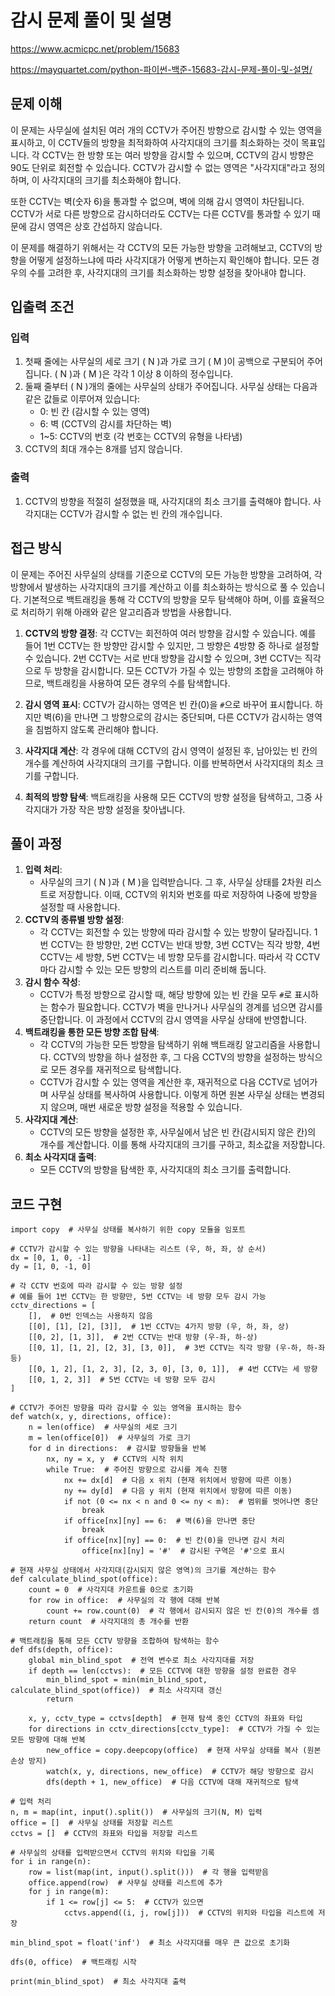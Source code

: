 # 감시 문제 풀이 및 설명

<https://www.acmicpc.net/problem/15683>

<https://mayquartet.com/python-파이썬-백준-15683-감시-문제-풀이-및-설명/>

## 문제 이해

이 문제는 사무실에 설치된 여러 개의 CCTV가 주어진 방향으로 감시할 수 있는 영역을 표시하고, 이 CCTV들의 방향을 최적화하여 사각지대의 크기를 최소화하는 것이 목표입니다. 각 CCTV는 한 방향 또는 여러 방향을 감시할 수 있으며, CCTV의 감시 방향은 90도 단위로 회전할 수 있습니다. CCTV가 감시할 수 없는 영역은 "사각지대"라고 정의하며, 이 사각지대의 크기를 최소화해야 합니다.

또한 CCTV는 벽(숫자 6)을 통과할 수 없으며, 벽에 의해 감시 영역이 차단됩니다. CCTV가 서로 다른 방향으로 감시하더라도 CCTV는 다른 CCTV를 통과할 수 있기 때문에 감시 영역은 상호 간섭하지 않습니다.

이 문제를 해결하기 위해서는 각 CCTV의 모든 가능한 방향을 고려해보고, CCTV의 방향을 어떻게 설정하느냐에 따라 사각지대가 어떻게 변하는지 확인해야 합니다. 모든 경우의 수를 고려한 후, 사각지대의 크기를 최소화하는 방향 설정을 찾아내야 합니다.

## 입출력 조건

### 입력

1. 첫째 줄에는 사무실의 세로 크기 \( N \)과 가로 크기 \( M \)이 공백으로 구분되어 주어집니다. \( N \)과 \( M \)은 각각 1 이상 8 이하의 정수입니다.
2. 둘째 줄부터 \( N \)개의 줄에는 사무실의 상태가 주어집니다. 사무실 상태는 다음과 같은 값들로 이루어져 있습니다:
   - 0: 빈 칸 (감시할 수 있는 영역)
   - 6: 벽 (CCTV의 감시를 차단하는 벽)
   - 1~5: CCTV의 번호 (각 번호는 CCTV의 유형을 나타냄)
3. CCTV의 최대 개수는 8개를 넘지 않습니다.

### 출력

1. CCTV의 방향을 적절히 설정했을 때, 사각지대의 최소 크기를 출력해야 합니다. 사각지대는 CCTV가 감시할 수 없는 빈 칸의 개수입니다.

## 접근 방식

이 문제는 주어진 사무실의 상태를 기준으로 CCTV의 모든 가능한 방향을 고려하여, 각 방향에서 발생하는 사각지대의 크기를 계산하고 이를 최소화하는 방식으로 풀 수 있습니다. 기본적으로 백트래킹을 통해 각 CCTV의 방향을 모두 탐색해야 하며, 이를 효율적으로 처리하기 위해 아래와 같은 알고리즘과 방법을 사용합니다.

1. **CCTV의 방향 결정**:
   각 CCTV는 회전하여 여러 방향을 감시할 수 있습니다. 예를 들어 1번 CCTV는 한 방향만 감시할 수 있지만, 그 방향은 4방향 중 하나로 설정할 수 있습니다. 2번 CCTV는 서로 반대 방향을 감시할 수 있으며, 3번 CCTV는 직각으로 두 방향을 감시합니다. 모든 CCTV가 가질 수 있는 방향의 조합을 고려해야 하므로, 백트래킹을 사용하여 모든 경우의 수를 탐색합니다.

2. **감시 영역 표시**:
   CCTV가 감시하는 영역은 빈 칸(0)을 `#`으로 바꾸어 표시합니다. 하지만 벽(6)을 만나면 그 방향으로의 감시는 중단되며, 다른 CCTV가 감시하는 영역을 침범하지 않도록 관리해야 합니다.

3. **사각지대 계산**:
   각 경우에 대해 CCTV의 감시 영역이 설정된 후, 남아있는 빈 칸의 개수를 계산하여 사각지대의 크기를 구합니다. 이를 반복하면서 사각지대의 최소 크기를 구합니다.

4. **최적의 방향 탐색**:
   백트래킹을 사용해 모든 CCTV의 방향 설정을 탐색하고, 그중 사각지대가 가장 작은 방향 설정을 찾아냅니다.

## 풀이 과정

1. **입력 처리**:
   - 사무실의 크기 \( N \)과 \( M \)을 입력받습니다. 그 후, 사무실 상태를 2차원 리스트로 저장합니다. 이때, CCTV의 위치와 번호를 따로 저장하여 나중에 방향을 설정할 때 사용합니다.
2. **CCTV의 종류별 방향 설정**:
   - 각 CCTV는 회전할 수 있는 방향에 따라 감시할 수 있는 방향이 달라집니다. 1번 CCTV는 한 방향만, 2번 CCTV는 반대 방향, 3번 CCTV는 직각 방향, 4번 CCTV는 세 방향, 5번 CCTV는 네 방향 모두를 감시합니다. 따라서 각 CCTV마다 감시할 수 있는 모든 방향의 리스트를 미리 준비해 둡니다.
3. **감시 함수 작성**:
   - CCTV가 특정 방향으로 감시할 때, 해당 방향에 있는 빈 칸을 모두 `#`로 표시하는 함수가 필요합니다. CCTV가 벽을 만나거나 사무실의 경계를 넘으면 감시를 중단합니다. 이 과정에서 CCTV의 감시 영역을 사무실 상태에 반영합니다.
4. **백트래킹을 통한 모든 방향 조합 탐색**:
   - 각 CCTV의 가능한 모든 방향을 탐색하기 위해 백트래킹 알고리즘을 사용합니다. CCTV의 방향을 하나 설정한 후, 그 다음 CCTV의 방향을 설정하는 방식으로 모든 경우를 재귀적으로 탐색합니다.
   - CCTV가 감시할 수 있는 영역을 계산한 후, 재귀적으로 다음 CCTV로 넘어가며 사무실 상태를 복사하여 사용합니다. 이렇게 하면 원본 사무실 상태는 변경되지 않으며, 매번 새로운 방향 설정을 적용할 수 있습니다.
5. **사각지대 계산**:
   - CCTV의 모든 방향을 설정한 후, 사무실에서 남은 빈 칸(감시되지 않은 칸)의 개수를 계산합니다. 이를 통해 사각지대의 크기를 구하고, 최소값을 저장합니다.
6. **최소 사각지대 출력**:
   - 모든 CCTV의 방향을 탐색한 후, 사각지대의 최소 크기를 출력합니다.

## 코드 구현

```
import copy  # 사무실 상태를 복사하기 위한 copy 모듈을 임포트

# CCTV가 감시할 수 있는 방향을 나타내는 리스트 (우, 하, 좌, 상 순서)
dx = [0, 1, 0, -1]
dy = [1, 0, -1, 0]

# 각 CCTV 번호에 따라 감시할 수 있는 방향 설정
# 예를 들어 1번 CCTV는 한 방향만, 5번 CCTV는 네 방향 모두 감시 가능
cctv_directions = [
    [],  # 0번 인덱스는 사용하지 않음
    [[0], [1], [2], [3]],  # 1번 CCTV는 4가지 방향 (우, 하, 좌, 상)
    [[0, 2], [1, 3]],  # 2번 CCTV는 반대 방향 (우-좌, 하-상)
    [[0, 1], [1, 2], [2, 3], [3, 0]],  # 3번 CCTV는 직각 방향 (우-하, 하-좌 등)
    [[0, 1, 2], [1, 2, 3], [2, 3, 0], [3, 0, 1]],  # 4번 CCTV는 세 방향
    [[0, 1, 2, 3]]  # 5번 CCTV는 네 방향 모두 감시
]

# CCTV가 주어진 방향을 따라 감시할 수 있는 영역을 표시하는 함수
def watch(x, y, directions, office):
    n = len(office)  # 사무실의 세로 크기
    m = len(office[0])  # 사무실의 가로 크기
    for d in directions:  # 감시할 방향들을 반복
        nx, ny = x, y  # CCTV의 시작 위치
        while True:  # 주어진 방향으로 감시를 계속 진행
            nx += dx[d]  # 다음 x 위치 (현재 위치에서 방향에 따른 이동)
            ny += dy[d]  # 다음 y 위치 (현재 위치에서 방향에 따른 이동)
            if not (0 <= nx < n and 0 <= ny < m):  # 범위를 벗어나면 중단
                break
            if office[nx][ny] == 6:  # 벽(6)을 만나면 중단
                break
            if office[nx][ny] == 0:  # 빈 칸(0)을 만나면 감시 처리
                office[nx][ny] = '#'  # 감시된 구역은 '#'으로 표시

# 현재 사무실 상태에서 사각지대(감시되지 않은 영역)의 크기를 계산하는 함수
def calculate_blind_spot(office):
    count = 0  # 사각지대 카운트를 0으로 초기화
    for row in office:  # 사무실의 각 행에 대해 반복
        count += row.count(0)  # 각 행에서 감시되지 않은 빈 칸(0)의 개수를 셈
    return count  # 사각지대의 총 개수를 반환

# 백트래킹을 통해 모든 CCTV 방향을 조합하여 탐색하는 함수
def dfs(depth, office):
    global min_blind_spot  # 전역 변수로 최소 사각지대를 저장
    if depth == len(cctvs):  # 모든 CCTV에 대한 방향을 설정 완료한 경우
        min_blind_spot = min(min_blind_spot, calculate_blind_spot(office))  # 최소 사각지대 갱신
        return

    x, y, cctv_type = cctvs[depth]  # 현재 탐색 중인 CCTV의 좌표와 타입
    for directions in cctv_directions[cctv_type]:  # CCTV가 가질 수 있는 모든 방향에 대해 반복
        new_office = copy.deepcopy(office)  # 현재 사무실 상태를 복사 (원본 손상 방지)
        watch(x, y, directions, new_office)  # CCTV가 해당 방향으로 감시
        dfs(depth + 1, new_office)  # 다음 CCTV에 대해 재귀적으로 탐색

# 입력 처리
n, m = map(int, input().split())  # 사무실의 크기(N, M) 입력
office = []  # 사무실 상태를 저장할 리스트
cctvs = []  # CCTV의 좌표와 타입을 저장할 리스트

# 사무실의 상태를 입력받으면서 CCTV의 위치와 타입을 기록
for i in range(n):
    row = list(map(int, input().split()))  # 각 행을 입력받음
    office.append(row)  # 사무실 상태를 리스트에 추가
    for j in range(m):
        if 1 <= row[j] <= 5:  # CCTV가 있으면
            cctvs.append((i, j, row[j]))  # CCTV의 위치와 타입을 리스트에 저장

min_blind_spot = float('inf')  # 최소 사각지대를 매우 큰 값으로 초기화

dfs(0, office)  # 백트래킹 시작

print(min_blind_spot)  # 최소 사각지대 출력
```
